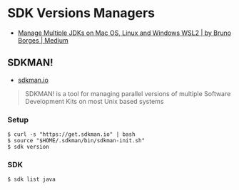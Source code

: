 # SDK Versions Managers

- [Manage Multiple JDKs on Mac OS, Linux and Windows WSL2 | by Bruno Borges | Medium](https://medium.com/@brunoborges/manage-multiple-jdks-on-mac-os-linux-and-windows-wsl2-3a73467b685c)

## SDKMAN!

- [sdkman.io](https://sdkman.io/)

> SDKMAN! is a tool for managing parallel versions of multiple Software Development Kits on most Unix based systems

### Setup
```shell
$ curl -s "https://get.sdkman.io" | bash
$ source "$HOME/.sdkman/bin/sdkman-init.sh"
$ sdk version
```

### SDK
```shell
$ sdk list java
```
